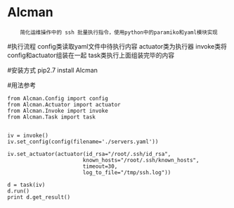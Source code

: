 # Alcman
```
    简化运维操作中的 ssh 批量执行指令，使用python中的paramiko和yaml模块实现
``` 

#执行流程
    config类读取yaml文件中待执行内容
    actuator类为执行器
    invoke类将config和actuator组装在一起
    task类执行上面组装完毕的内容

#安装方式 
pip2.7 install Alcman

#用法参考
```
from Alcman.Config import config
from Alcman.Actuator import actuator
from Alcman.Invoke import invoke
from Alcman.Task import task


iv = invoke()
iv.set_config(config(filename='./servers.yaml'))

iv.set_actuator(actuator(id_rsa="/root/.ssh/id_rsa", 
                        known_hosts="/root/.ssh/known_hosts", 
                        timeout=30,
                        log_to_file="/tmp/ssh.log"))

d = task(iv)
d.run()
print d.get_result()
```


